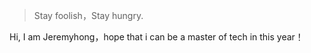 

> Stay foolish，Stay hungry.


Hi, I am Jeremyhong，hope that i can be a master of tech in this year！